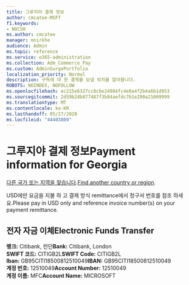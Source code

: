 ```yaml
---
title: 그루지야 결제 정보
author: cmcatee-MSFT
f1.keywords:
- NOCSH
ms.author: cmcatee
manager: mnirkhe
audience: Admin
ms.topic: reference
ms.service: o365-administration
ms.collection: Adm_Commerce_Pay
ms.custom: AdminSurgePortfolio
localization_priority: Normal
description: 구독에 대 한 결제를 보낼 위치를 알아봅니다.
ROBOTS: NOINDEX, NOFOLLOW
ms.openlocfilehash: ec215e6327cc8c6e24984fc4e0a4f2b4a6b1d953
ms.sourcegitcommit: 2d59b24b877487f3b84aefdc7b1e200a21009999
ms.translationtype: MT
ms.contentlocale: ko-KR
ms.lasthandoff: 05/27/2020
ms.locfileid: "44403809"
---
```

# <a name="payment-information-for-georgia"></a><span data-ttu-id="6fa18-103">그루지야 결제 정보</span><span class="sxs-lookup"><span data-stu-id="6fa18-103">Payment information for Georgia</span></span>

<span data-ttu-id="6fa18-104">[다른 국가 또는 지역을 찾습니다](../billing-and-payments/pay-for-your-subscription.md).</span><span class="sxs-lookup"><span data-stu-id="6fa18-104">[Find another country or region](../billing-and-payments/pay-for-your-subscription.md).</span></span>

<span data-ttu-id="6fa18-105">USD에만 요금을 지불 하 고 결제 방식 remittance에서 청구서 번호를 참조 하세요.</span><span class="sxs-lookup"><span data-stu-id="6fa18-105">Please pay in USD only and reference invoice number(s) on your payment remittance.</span></span>

## <a name="electronic-funds-transfer"></a><span data-ttu-id="6fa18-106">전자 자금 이체</span><span class="sxs-lookup"><span data-stu-id="6fa18-106">Electronic Funds Transfer</span></span>

<span data-ttu-id="6fa18-107">**뱅크:** Citibank, 런던</span><span class="sxs-lookup"><span data-stu-id="6fa18-107">**Bank:** Citibank, London</span></span>  
<span data-ttu-id="6fa18-108">**SWIFT 코드:** CITIGB2L</span><span class="sxs-lookup"><span data-stu-id="6fa18-108">**SWIFT Code:** CITIGB2L</span></span>  
<span data-ttu-id="6fa18-109">**Iban:** GB95CITI18500812510049</span><span class="sxs-lookup"><span data-stu-id="6fa18-109">**IBAN:** GB95CITI18500812510049</span></span>  
<span data-ttu-id="6fa18-110">**계정 번호:** 12510049</span><span class="sxs-lookup"><span data-stu-id="6fa18-110">**Account Number:** 12510049</span></span>  
<span data-ttu-id="6fa18-111">**계정 이름:** MFC</span><span class="sxs-lookup"><span data-stu-id="6fa18-111">**Account Name:** MICROSOFT</span></span>  